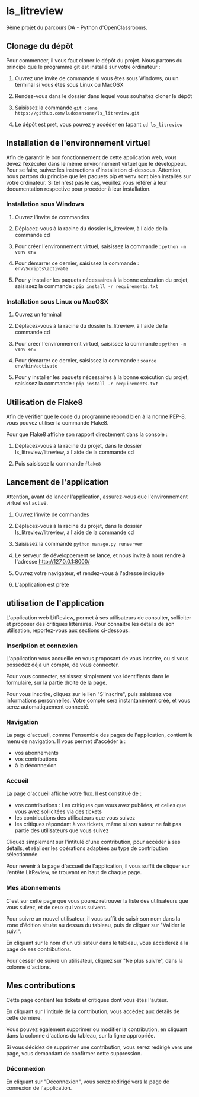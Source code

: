 # ls_litreview
9ème projet du parcours DA - Python d'OpenClassrooms.




## Clonage du dépôt

Pour commencer, il vous faut cloner le dépôt du projet. Nous partons du principe que le programme git est installé sur votre ordinateur :

1. Ouvrez une invite de commande si vous êtes sous Windows, ou un terminal si vous êtes sous Linux ou MacOSX

2. Rendez-vous dans le dossier dans lequel vous souhaitez cloner le dépôt

3. Saisissez la commande `git clone https://github.com/ludosansone/ls_litreview.git`

4. Le dépôt est pret, vous pouvez y accéder en tapant `cd ls_litreview`




## Installation de l'environnement virtuel

Afin de garantir le bon fonctionnement de cette application web, vous devez l'exécuter dans le même environnement virtuel que le développeur. Pour se faire, suivez les instructions d'installation ci-dessous.
Attention, nous partons du principe que les paquets pip et venv sont bien installés sur votre ordinateur. Si tel n'est pas le cas, veuillez vous référer à leur documentation respective pour procéder à leur installation.


### Installation sous Windows

1. Ouvrez l'invite de commandes

2. Déplacez-vous à la racine du dossier ls_litreview, à l'aide de la commande cd

3. Pour créer l'environnement virtuel, saisissez la commande : `python -m venv env`

4. Pour démarrer ce dernier, saisissez la commande : `env\Scripts\activate`

5. Pour y installer les paquets nécessaires à la bonne exécution du projet, saisissez la commande : `pip install -r requirements.txt`


### Installation sous Linux ou MacOSX

1. Ouvrez un terminal

2. Déplacez-vous à la racine du dossier ls_litreview, à l'aide de la commande cd

3. Pour créer l'environnement virtuel, saisissez la commande : `python -m venv env`

4. Pour démarrer ce dernier, saisissez la commande : `source env/bin/activate`

5. Pour y installer les paquets nécessaires à la bonne exécution du projet, saisissez la commande : `pip install -r requirements.txt`



## Utilisation de Flake8

Afin de vérifier que le code du programme répond bien à la norme PEP-8, vous pouvez utiliser la commande Flake8.

Pour que Flake8 affiche son rapport directement dans la console : 

1. Déplacez-vous à la racine du projet, dans le dossier ls_litreview/litreview, à l'aide de la commande cd

2. Puis saisissez la commande `flake8`




## Lancement de l'application

Attention, avant de lancer l'application, assurez-vous que l'environnement virtuel est activé.

1. Ouvrez l'invite de commandes

2. Déplacez-vous à la racine du projet, dans le dossier ls_litreview/litreview, à l'aide de la commande cd

3. Saisissez la commande `python manage.py runserver`

4. Le serveur de développement se lance, et nous invite à nous rendre à l'adresse http://127.0.0.1:8000/

5. Ouvrez votre navigateur, et rendez-vous à l'adresse indiquée

6. L'application est prête




## utilisation de l'application

L'application web LitReview, permet à ses utilisateurs de consulter, solliciter et proposer des critiques littéraires. Pour connaître les détails de son utilisation, reportez-vous aux sections ci-dessous.


### Inscription et connexion

L'application vous accueille en vous proposant de vous inscrire, ou si vous possédez déjà un compte, de vous connecter.

Pour vous connecter, saisissez simplement vos identifiants dans le formulaire, sur la partie droite de la page.

Pour vous inscrire, cliquez sur le lien "S'inscrire", puis saisissez vos informations personnelles. Votre compte sera instantanément créé, et vous serez automatiquement connecté.


### Navigation

La page d'accueil, comme l'ensemble des pages de l'application, contient le menu de navigation. Il vous permet d'accéder à :

- vos abonnements
- vos contributions
- à la déconnexion


### Accueil

La page d'accueil affiche votre flux. Il est constitué de :

- vos contributions : Les critiques que vous avez publiées, et celles que vous avez sollicitées via des tickets
- les contributions des utilisateurs que vous suivez
- les critiques répondant à vos tickets, même si son auteur ne fait pas partie des utilisateurs que vous suivez

Cliquez simplement sur l'intitulé d'une contribution, pour accéder à ses détails, et réaliser les opérations adaptées au type de contribution sélectionnée.

Pour revenir à la page d'accueil de l'application, il vous suffit de cliquer sur l'entête LitReview, se trouvant en haut de chaque page.


### Mes abonnements

C'est sur cette page que vous pourez retrouver la liste des utilisateurs que vous suivez, et de ceux qui vous suivent.

Pour suivre un nouvel utilisateur, il vous suffit de saisir son nom dans la zone d'édition située au dessus du tableau, puis de cliquer sur "Valider le suivi".

En cliquant sur le nom d'un utilisateur dans le tableau, vous accèderez à la page de ses contributions.

Pour cesser de suivre un utilisateur, cliquez sur "Ne plus suivre", dans la colonne d'actions.


## Mes contributions

Cette page contient les tickets et critiques dont vous êtes l'auteur.

En cliquant sur l'intitulé de la contribution, vous accédez aux détails de cette dernière.

Vous pouvez également supprimer ou modifier la contribution, en cliquant dans la colonne d'actions du tableau, sur la ligne appropriée.

Si vous décidez de supprimer une contribution, vous serez redirigé vers une page, vous demandant de confirmer cette suppression.


### Déconnexion

En cliquant sur "Déconnexion", vous serez redirigé vers la page de connexion de l'application.
